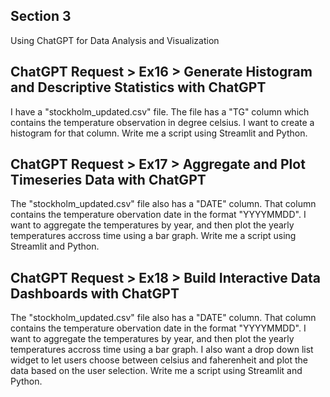 Section 3 
---------

Using ChatGPT for Data Analysis and Visualization

## ChatGPT Request > Ex16 > Generate Histogram and Descriptive Statistics with ChatGPT
I have a "stockholm_updated.csv" file. The file has a "TG" column which contains the temperature observation
in degree celsius. I want to create a histogram for that column. Write me a script using
Streamlit and Python. 

## ChatGPT Request > Ex17 > Aggregate and Plot Timeseries Data with ChatGPT
The "stockholm_updated.csv" file also has a "DATE" column. That column contains the temperature obervation
date in the format "YYYYMMDD". I want to aggregate the temperatures by year, and then plot the yearly
temperatures accross time using a bar graph. Write me a script using Streamlit and Python.

## ChatGPT Request > Ex18 > Build Interactive Data Dashboards with ChatGPT
The "stockholm_updated.csv" file also has a "DATE" column. That column contains the temperature obervation
date in the format "YYYYMMDD". I want to aggregate the temperatures by year, and then plot the yearly
temperatures accross time using a bar graph. I also want a drop down list widget to let users choose between
celsius and faherenheit and plot the data based on the user selection. Write me a script using Streamlit and Python.